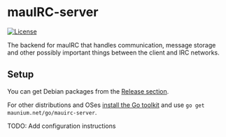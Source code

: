 # mauIRC-server
[![License](http://img.shields.io/:license-gpl3-blue.svg?style=flat-square)](http://www.gnu.org/licenses/gpl-3.0.html)

The backend for mauIRC that handles communication, message storage and other possibly important things between the client and IRC networks.

## Setup
You can get Debian packages from the [Release section](https://github.com/tulir293/mauirc-server/releases).

For other distributions and OSes [install the Go toolkit](https://golang.org/doc/install) and use `go get maunium.net/go/mauirc-server`.

TODO: Add configuration instructions
